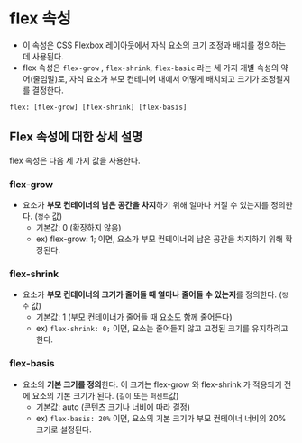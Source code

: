 flex 속성
===
- 이 속성은 CSS Flexbox 레이아웃에서 자식 요소의 크기 조정과 배치를 정의하는 데 사용된다.
- flex 속성은 `flex-grow` , `flex-shrink`, `flex-basic` 라는 세 가지 개별 속성의 약어(줄임말)로, 자식 요소가 부모 컨테니어 내에서 어떻게 배치되고 크기가 조정될지를 결정한다.

```
flex: [flex-grow] [flex-shrink] [flex-basis]
```

## Flex 속성에 대한 상세 설명
flex 속성은 다음 세 가지 값을 사용한다.

### flex-grow 
- 요소가 **부모 컨테이너의 남은 공간을 차지**하기 위해 얼마나 커질 수 있는지를 정의한다. (`정수` 값)
    - 기본값: 0 (확장하지 않음)
    - ex) flex-grow: 1; 이면, 요소가 부모 컨테이너의 남은 공간을 차지하기 위해 확장된다.

### flex-shrink
- 요소가 **부모 컨테이너의 크기가 줄어들 때 얼마나 줄어들 수 있는지**를 정의한다. (`정수` 값)
    - 기본값: 1 (부모 컨테이너가 줄어들 때 요소도 함께 줄어든다) 
    - ex) `flex-shrink: 0;` 이면, 요소는 줄어들지 않고 고정된 크기를 유지하려고 한다.

### flex-basis
- 요소의 **기본 크기를 정의**한다. 이 크기는 flex-grow 와 flex-shrink 가 적용되기 전에 요소의 기본 크기가 된다. (`길이` 또는 `퍼센트`값)
    - 기본값: auto (콘텐츠 크기나 너비에 따라 결정) 
    - ex) `flex-basis: 20%` 이면, 요소의 기본 크기가 부모 컨테이너 너비의 20% 크기로 설정된다. 